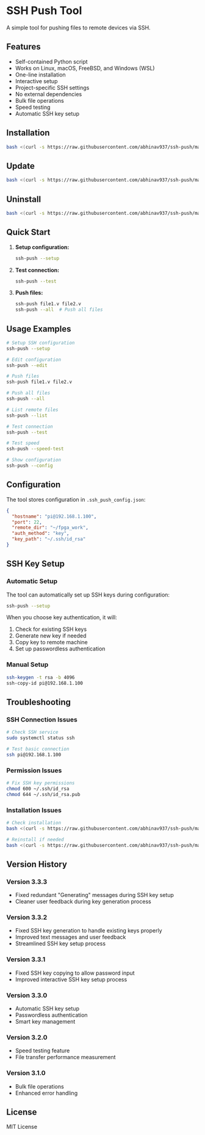 # SSH Push Tool

A simple tool for pushing files to remote devices via SSH.

## Features

- Self-contained Python script
- Works on Linux, macOS, FreeBSD, and Windows (WSL)
- One-line installation
- Interactive setup
- Project-specific SSH settings
- No external dependencies
- Bulk file operations
- Speed testing
- Automatic SSH key setup

## Installation

```bash
bash <(curl -s https://raw.githubusercontent.com/abhinav937/ssh-push/main/ssh-push-manager.sh) install
```

## Update

```bash
bash <(curl -s https://raw.githubusercontent.com/abhinav937/ssh-push/main/ssh-push-manager.sh) update
```

## Uninstall

```bash
bash <(curl -s https://raw.githubusercontent.com/abhinav937/ssh-push/main/ssh-push-manager.sh) uninstall
```

## Quick Start

1. **Setup configuration:**
   ```bash
   ssh-push --setup
   ```

2. **Test connection:**
   ```bash
   ssh-push --test
   ```

3. **Push files:**
   ```bash
   ssh-push file1.v file2.v
   ssh-push --all  # Push all files
   ```

## Usage Examples

```bash
# Setup SSH configuration
ssh-push --setup

# Edit configuration
ssh-push --edit

# Push files
ssh-push file1.v file2.v

# Push all files
ssh-push --all

# List remote files
ssh-push --list

# Test connection
ssh-push --test

# Test speed
ssh-push --speed-test

# Show configuration
ssh-push --config
```

## Configuration

The tool stores configuration in `.ssh_push_config.json`:

```json
{
  "hostname": "pi@192.168.1.100",
  "port": 22,
  "remote_dir": "~/fpga_work",
  "auth_method": "key",
  "key_path": "~/.ssh/id_rsa"
}
```

## SSH Key Setup

### Automatic Setup
The tool can automatically set up SSH keys during configuration:

```bash
ssh-push --setup
```

When you choose key authentication, it will:
1. Check for existing SSH keys
2. Generate new key if needed
3. Copy key to remote machine
4. Set up passwordless authentication

### Manual Setup
```bash
ssh-keygen -t rsa -b 4096
ssh-copy-id pi@192.168.1.100
```

## Troubleshooting

### SSH Connection Issues
```bash
# Check SSH service
sudo systemctl status ssh

# Test basic connection
ssh pi@192.168.1.100
```

### Permission Issues
```bash
# Fix SSH key permissions
chmod 600 ~/.ssh/id_rsa
chmod 644 ~/.ssh/id_rsa.pub
```

### Installation Issues
```bash
# Check installation
bash <(curl -s https://raw.githubusercontent.com/abhinav937/ssh-push/main/ssh-push-manager.sh) status

# Reinstall if needed
bash <(curl -s https://raw.githubusercontent.com/abhinav937/ssh-push/main/ssh-push-manager.sh) install
```

## Version History

### Version 3.3.3
- Fixed redundant "Generating" messages during SSH key setup
- Cleaner user feedback during key generation process

### Version 3.3.2
- Fixed SSH key generation to handle existing keys properly
- Improved text messages and user feedback
- Streamlined SSH key setup process

### Version 3.3.1
- Fixed SSH key copying to allow password input
- Improved interactive SSH key setup process

### Version 3.3.0
- Automatic SSH key setup
- Passwordless authentication
- Smart key management

### Version 3.2.0
- Speed testing feature
- File transfer performance measurement

### Version 3.1.0
- Bulk file operations
- Enhanced error handling

## License

MIT License 